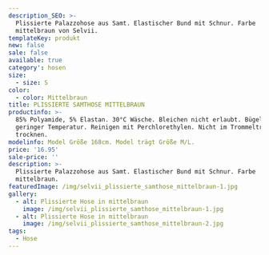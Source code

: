 ```yaml
---
description_SEO: >-
  Plissierte Palazzohose aus Samt. Elastischer Bund mit Schnur. Farbe
  mittelbraun von Selvii.
templateKey: produkt
new: false
sale: false
available: true
category': hosen
size:
  - size: S
color:
  - color: Mittelbraun
title: PLISSIERTE SAMTHOSE MITTELBRAUN
productinfo: >-
  85% Polyamide, 5% Elastan. 30°C Wäsche. Bleichen nicht erlaubt. Bügeln mit
  geringer Temperatur. Reinigen mit Perchlorethylen. Nicht im Trommeltrockner
  trocknen.
modelinfo: Model Größe 168cm. Model trägt Größe M/L.
price: '16.95'
sale-price: ''
description: >-
  Plissierte Palazzohose aus Samt. Elastischer Bund mit Schnur. Farbe
  mittelbraun.
featuredImage: /img/selvii_plissierte_samthose_mittelbraun-1.jpg
gallery:
  - alt: Plissierte Hose in mittelbraun
    image: /img/selvii_plissierte_samthose_mittelbraun-1.jpg
  - alt: Plissierte Hose in mittelbraun
    image: /img/selvii_plissierte_samthose_mittelbraun-2.jpg
tags:
  - Hose
---
```


